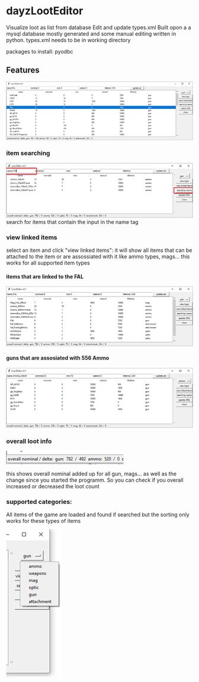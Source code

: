 # dayzLootEditor
Visualize loot as list from database Edit and update types.xml
Built opon a a mysql database mostly generated and some manual editing
written in python.
types.xml needs to be in working directory

packages to install:
pyodbc

## Features

![screenshot of application](images/2019-06-05_14-23-51.png)

### item searching
![search by name](images/searching.png)
search for items that contain the input in the name tag

### view linked items
select an item and click "view linked items":
it will show all items that can be attached to the item or are assossiated with it like ammo types, mags... this works for all supported item types

#### items that are linked to the FAL
![](images/linkedToFAL.png)

#### guns that are assosiated with 556 Ammo
![](images/linkedTo556Ammo.png)

### overall loot info

![](images/2019-06-05_14-23-41.png)

this shows overall nominal added up for all gun, mags... as well as the change since you started the programm. So you can check if you overall increased or decreased the loot count


### supported categories:
All items of the game are loaded and found if searched but the sorting only works for these types of items

![weapons, gun, ammo, mag, attachment, optic](images/2019-06-05_14-24-52.png)
